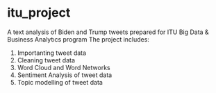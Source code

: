 # itu_project
A text analysis of Biden and Trump tweets prepared for ITU Big Data & Business Analytıcs program
The project includes:
 1) Importanting tweet data
 2) Cleaning tweet data
 3) Word Cloud and Word Networks 
 4) Sentiment Analysis of tweet data
 5) Topic modelling of tweet data

